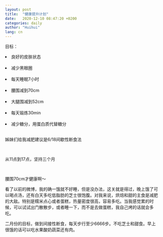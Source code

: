 ```yaml
---
layout: post
title:  "健康提升计划"
date:   2020-12-10 08:47:20 +0200
categories: daily
author: "Huihui"
lang: cn
---
```

目标：
 <li>良好的皮肤状态 </li> <br/>

 <li>减少黑眼圈</li> <br/>

 <li>每天睡眠7小时</li> <br/>

 <li>腰围减到70cm</li> <br/>

 <li>大腿围减到52cm</li> <br/>

 <li>每天锻炼30min</li> <br/>

 <li>减少糖分，用蛋白质代替糖分</li> <br/>

<p>姊妹们给我减肥建议是6/18间歇性断食法</p><br/>

<p>从11点到17点，坚持三个月</p><br/>

<p>腰围70cm才健康啊～</p>

<p>看了以前的微博，我的确一饿就不好睡，但是没办法，这关就是得过，晚上饿了可以喝点汤，还有白天多吃低脂肪的芝士很饱腹。对我来说，烘焙和甜的主食是减肥的大敌。特别是糯米点心或者蛋糕，热量密度很高，容易多吃。当我感觉累的时候，可以试试出门散散步，或者睡一下，而不是去做蛋糕，我自己烤的话就会多吃。</p>

<p>二月份的目标，做到间接性断食，每天步行至少6666步。不吃芝士和甜食。早上很饿的话可以吃水果酸奶蔬菜还有肉。</p>

